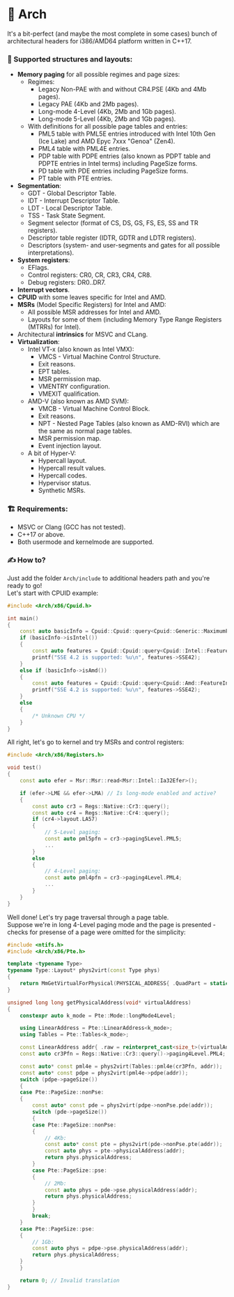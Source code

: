 # 🧩 Arch
It's a bit-perfect (and maybe the most complete in some cases) bunch of architectural headers for i386/AMD64 platform written in C++17.

### 📜 Supported structures and layouts:
* **Memory paging** for all possible regimes and page sizes:
  - Regimes:
    - Legacy Non-PAE with and without CR4.PSE (4Kb and 4Mb pages).
    - Legacy PAE (4Kb and 2Mb pages).
    - Long-mode 4-Level (4Kb, 2Mb and 1Gb pages).
    - Long-mode 5-Level (4Kb, 2Mb and 1Gb pages).  
  - With definitions for all possible page tables and entries:
    - PML5 table with PML5E entries introduced with Intel 10th Gen (Ice Lake) and AMD Epyc 7xxx "Genoa" (Zen4).
    - PML4 table with PML4E entries.
    - PDP table with PDPE entries (also known as PDPT table and PDPTE entries in Intel terms) including PageSize forms.
    - PD table with PDE entries including PageSize forms.
    - PT table with PTE entries.
* **Segmentation**:
  - GDT - Global Descriptor Table.
  - IDT - Interrupt Descriptor Table.
  - LDT - Local Descriptor Table.
  - TSS - Task State Segment.
  - Segment selector (format of CS, DS, GS, FS, ES, SS and TR registers).
  - Descriptor table register (IDTR, GDTR and LDTR registers).
  - Descriptors (system- and user-segments and gates for all possible interpretations).
* **System registers**:
  - EFlags.
  - Control registers: CR0, CR, CR3, CR4, CR8.
  - Debug registers: DR0..DR7.
* **Interrupt vectors**.
* **CPUID** with some leaves specific for Intel and AMD.
* **MSRs** (Model Specific Registers) for Intel and AMD:
  - All possible MSR addresses for Intel and AMD.
  - Layouts for some of them (including Memory Type Range Registers (MTRRs) for Intel).
* Architectural **intrinsics** for MSVC and CLang.
* **Virtualization**:
  - Intel VT-x (also known as Intel VMX):
    - VMCS - Virtual Machine Control Structure.
    - Exit reasons.
    - EPT tables.
    - MSR permission map.
    - VMENTRY configuration.
    - VMEXIT qualification.
  - AMD-V (also known as AMD SVM):
    - VMCB - Virtual Machine Control Block.
    - Exit reasons.
    - NPT - Nested Page Tables (also known as AMD-RVI) which are the same as normal page tables.
    - MSR permission map.
    - Event injection layout.
  - A bit of Hyper-V:
    - Hypercall layout.
    - Hypercall result values.
    - Hypercall codes.
    - Hypervisor status.
    - Synthetic MSRs.


### 🏗️ Requirements:
  * MSVC or Clang (GCC has not tested).
  * C++17 or above.
  * Both usermode and kernelmode are supported.

### ✍️ How to?
Just add the folder `Arch/include` to additional headers path and you're ready to go!  
Let's start with CPUID example:
```cpp
#include <Arch/x86/Cpuid.h>

int main()
{
    const auto basicInfo = Cpuid::Cpuid::query<Cpuid::Generic::MaximumFunctionNumberAndVendorId>();
    if (basicInfo->isIntel())
    {
        const auto features = Cpuid::Cpuid::query<Cpuid::Intel::FeatureInformation>();
        printf("SSE 4.2 is supported: %u\n", features->SSE42);
    }
    else if (basicInfo->isAmd())
    {
        const auto features = Cpuid::Cpuid::query<Cpuid::Amd::FeatureInformation>();
        printf("SSE 4.2 is supported: %u\n", features->SSE42);
    }
    else
    {
        /* Unknown CPU */
    }
}
```

All right, let's go to kernel and try MSRs and control registers:
```cpp
#include <Arch/x86/Registers.h>

void test()
{
    const auto efer = Msr::Msr::read<Msr::Intel::Ia32Efer>();

    if (efer->LME && efer->LMA) // Is long-mode enabled and active?
    {
        const auto cr3 = Regs::Native::Cr3::query();
        const auto cr4 = Regs::Native::Cr4::query();
        if (cr4->layout.LA57)
        {
            // 5-Level paging:
            const auto pml5pfn = cr3->paging5Level.PML5;
            ...
        }
        else
        {
            // 4-Level paging:
            const auto pml4pfn = cr3->paging4Level.PML4;
            ...
        }
    }
}
```

 
Well done! Let's try page traversal through a page table.  
Suppose we're in long 4-Level paging mode and the page is presented - checks for presense of a page were omitted for the simplicity:
```cpp
#include <ntifs.h>
#include <Arch/x86/Pte.h>

template <typename Type>
typename Type::Layout* phys2virt(const Type phys)
{
    return MmGetVirtualForPhysical(PHYSICAL_ADDRESS{ .QuadPart = static_cast<long long>(phys); });
}

unsigned long long getPhysicalAddress(void* virtualAddress)
{
    constexpr auto k_mode = Pte::Mode::longMode4Level;

    using LinearAddress = Pte::LinearAddress<k_mode>;
    using Tables = Pte::Tables<k_mode>;

    const LinearAddress addr{ .raw = reinterpret_cast<size_t>(virtualAddress) };
    const auto cr3Pfn = Regs::Native::Cr3::query()->paging4Level.PML4;

    const auto* const pml4e = phys2virt(Tables::pml4e(cr3Pfn, addr));
    const auto* const pdpe = phys2virt(pml4e->pdpe(addr));
    switch (pdpe->pageSize())
    {
    case Pte::PageSize::nonPse:
    {
        const auto* const pde = phys2virt(pdpe->nonPse.pde(addr));
        switch (pde->pageSize())
        {
        case Pte::PageSize::nonPse:
        {
            // 4Kb:
            const auto* const pte = phys2virt(pde->nonPse.pte(addr));
            const auto phys = pte->physicalAddress(addr);
            return phys.physicalAddress;
        }
        case Pte::PageSize::pse:
        {
            // 2Mb:
            const auto phys = pde->pse.physicalAddress(addr);
            return phys.physicalAddress;
        }
        }
        break;
    }
    case Pte::PageSize::pse:
    {
        // 1Gb:
        const auto phys = pdpe->pse.physicalAddress(addr);
        return phys.physicalAddress;
    }
    }

    return 0; // Invalid translation
}
```
